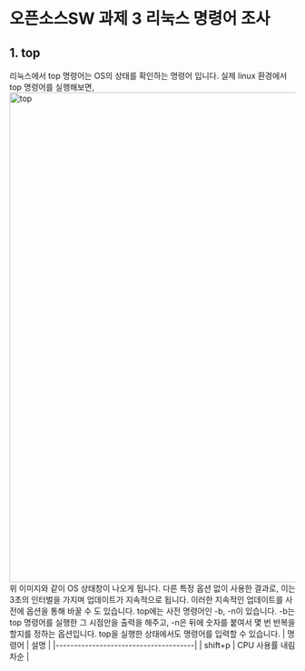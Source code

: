 # 오픈소스SW 과제 3 리눅스 명령어 조사

## 1. top 
리눅스에서 top 명령어는 OS의 상태를 확인하는 명령어 입니다.
실제 linux 환경에서 top 명령어를 실행해보면,
<img width="862" alt="top" src="https://github.com/user-attachments/assets/f05891e4-2b86-439b-bf38-72c198b023d5" />
위 이미지와 같이 OS 상태창이 나오게 됩니다.
다른 특정 옵션 없이 사용한 결과로, 이는 3초의 인터벌을 가지며 업데이트가 지속적으로 됩니다.
이러한 지속적인 업데이트를 사전에 옵션을 통해 바꿀 수 도 있습니다.
top에는 사전 명령어인 -b, -n이 있습니다.
-b는 top 명령어를 실행한 그 시점만을 출력을 해주고, -n은 뒤에 숫자를 붙여서 몇 번 반복을 할지를 정하는 옵션입니다.
top을 실행한 상태에서도 명령어를 입력할 수 있습니다.
|    명령어    |        설명            |
|--------------------------------------|
|    shift+p   |  CPU 사용률 내림차순  |
